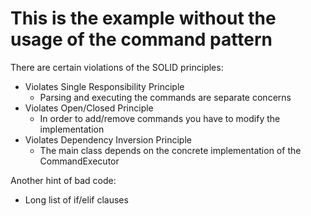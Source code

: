 # This is the example without the usage of the command pattern
There are certain violations of the SOLID principles:
* Violates Single Responsibility Principle
    *   Parsing and executing the commands are separate concerns 
* Violates Open/Closed Principle
    *   In order to add/remove commands you have to modify the implementation
* Violates Dependency Inversion Principle
    *   The main class depends on the concrete implementation of the CommandExecutor

Another hint of bad code:
* Long list of if/elif clauses